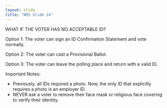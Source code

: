 ```yaml
---
layout: slide
title: "NRS Slide 14"
---
```


WHAT IF THE VOTER HAS NO ACCEPTABLE ID?

Option 1: The voter can sign an ID Confirmation Statement and vote normally.

Option 2: The voter can cast a Provisional Ballot.

Option 3: The voter can leave the polling place and return with a valid ID.

Important Notes:

- Previously, all IDs required a photo. Now, the only ID that explicitly requires a photo is an employer ID.
- NEVER ask a voter to remove their face mask or religious face covering to verify their identity.